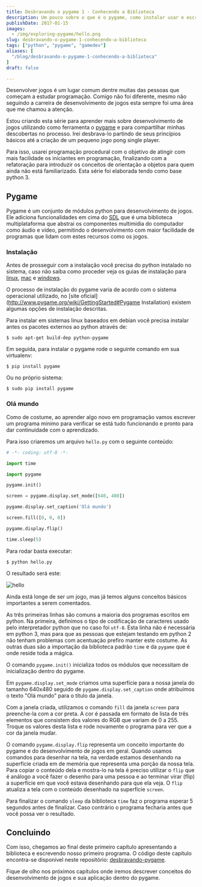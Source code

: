 ```yaml
---
title: Desbravando o pygame 1 - Conhecendo a Biblioteca
description: Um pouco sobre o que é o pygame, como instalar usar e escrever seu primeiro programa com esta biblioteca
publishDate: 2017-01-15
images:
  - /img/exploring-pygame/hello.png
slug: desbravando-o-pygame-1-conhecendo-a-biblioteca
tags: ["python", "pygame", "gamedev"]
aliases: [
  "/blog/desbravando-o-pygame-1-conhecendo-a-biblioteca"
]
draft: false

---
```


Desenvolver jogos é um lugar comum dentre muitas das pessoas que começam a estudar programação. Comigo não foi diferente, mesmo não seguindo a carreira de desenvolvimento de jogos esta sempre foi uma área que me chamou a atenção.

Estou criando esta série para aprender mais sobre desenvolvimento de jogos utilizando como ferramenta o [pygame](http://www.pygame.org/) e para compartilhar minhas descobertas no processo. Irei desbrava-lo partindo de seus princípios básicos até a criação de um pequeno jogo pong single player.

Para isso, usarei programação procedural com o objetivo de atingir com mais facilidade os iniciantes em programação, finalizando com a refatoração para introduzir os conceitos de orientação a objetos para quem ainda não está familiarizado. Esta série foi elaborada tendo como base python 3.

## Pygame

Pygame é um conjunto de módulos python para desenvolvimento de jogos. Ele adiciona funcionalidades em cima do [SDL](https://www.libsdl.org/) que é uma biblioteca multiplataforma que abstrai os componentes multimídia do computador como áudio e vídeo, permitindo o desenvolvimento com maior facilidade de programas que lidam com estes recursos como os jogos.

### Instalação

Antes de  prosseguir com a instalação você precisa do python instalado no sistema, caso não saiba como proceder veja os guias de instalação para [linux](http://python.org.br/instalacao-linux), [mac](http://python.org.br/instalacao-mac) e [windows](http://python.org.br/instalacao-windows).

O processo de instalação do pygame varia de acordo com o sistema operacional utilizado, no [site oficial](http://www.pygame.org/wiki/GettingStarted#Pygame Installation) existem algumas opções de instalação descritas.

Para instalar em sistemas linux baseados em debian você precisa instalar antes os pacotes externos ao python através de:

```console
$ sudo apt-get build-dep python-pygame
```

Em seguida, para instalar o pygame rode o seguinte comando em sua virtualenv:

```console
$ pip install pygame
```

Ou no próprio sistema:

```console
$ sudo pip install pygame
```

### Olá mundo

Como de costume, ao aprender algo novo em programação vamos escrever um programa mínimo para verificar se está tudo funcionando e pronto para dar continuidade com o aprendizado.

Para isso criaremos um arquivo `hello.py` com o seguinte conteúdo:

```python
# -*- coding: utf-8 -*-

import time

import pygame

pygame.init()

screen = pygame.display.set_mode([640, 480])

pygame.display.set_caption('Olá mundo')

screen.fill([0, 0, 0])

pygame.display.flip()

time.sleep(5)
```

Para rodar basta executar:

```console
$ python hello.py
```

O resultado será este:

![hello](/img/exploring-pygame/hello.png)

Ainda está longe de ser um jogo, mas já temos alguns conceitos básicos importantes a serem comentados.

As três primeiras linhas são comuns a maioria dos programas escritos em python. Na primeira, definimos o tipo de codificação de caracteres usado pelo interpretador python que no caso foi `utf-8`. Esta linha não é necessária em python 3, mas para que as pessoas que estejam testando em python 2 não tenham problemas com acentuação prefiro manter este costume. As outras duas são a importação da biblioteca padrão `time` e da `pygame` que é onde reside toda a mágica.

O comando `pygame.init()` inicializa todos os módulos que necessitam de inicialização dentro do pygame.

Em `pygame.display.set_mode` criamos uma superfície para a nossa janela do tamanho 640x480 seguido de `pygame.display.set_caption` onde atribuímos o texto "Olá mundo" para o título da janela.

Com a janela criada, utilizamos o comando `fill` da janela `screen` para preenche-la com a cor preta. A cor é passada em formato de lista de três elementos que consistem dos valores do RGB que variam de 0 a 255. Troque os valores desta lista e rode novamente o programa para ver que a cor da janela mudar.

O comando `pygame.display.flip` representa um conceito importante do pygame e do desenvolvimento de jogos em geral. Quando usamos comandos para desenhar na tela, na verdade estamos desenhando na superfície criada em de memória que representa uma porção da nossa tela. Para copiar o conteúdo dela e mostra-lo na tela é preciso utilizar o `flip` que é análogo a você fazer o desenho para uma pessoa e ao terminar virar (flip) a superfície em que você estava desenhando para que ela veja. O `flip` atualiza a tela com o conteúdo desenhado na superfície `screen`.

Para finalizar o comando `sleep` da biblioteca `time` faz o programa esperar 5 segundos antes de finalizar. Caso contrário o programa fecharia antes que você possa ver o resultado.

## Concluindo

Com isso, chegamos ao final deste primeiro capítulo apresentando a biblioteca e escrevendo nosso primeiro programa. O código deste capítulo encontra-se disponível neste repositório: [desbravando-pygame](https://github.com/humrochagf/desbravando-pygame/tree/master/01-introducao).

Fique de olho nos próximos capítulos onde iremos descrever conceitos do desenvolvimento de jogos e sua aplicação dentro do pygame.

